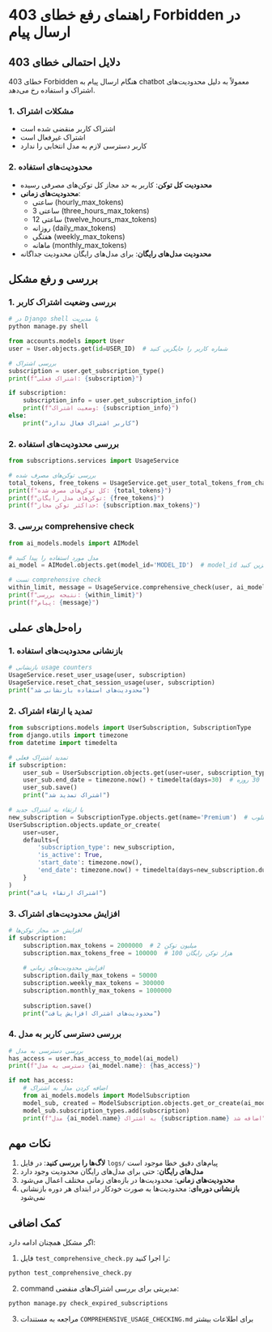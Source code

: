 # راهنمای رفع خطای 403 Forbidden در ارسال پیام

## دلایل احتمالی خطای 403

خطای 403 Forbidden هنگام ارسال پیام به chatbot معمولاً به دلیل محدودیت‌های اشتراک و استفاده رخ می‌دهد.

### 1. مشکلات اشتراک
- اشتراک کاربر منقضی شده است
- اشتراک غیرفعال است  
- کاربر دسترسی لازم به مدل انتخابی را ندارد

### 2. محدودیت‌های استفاده
- **محدودیت کل توکن**: کاربر به حد مجاز کل توکن‌های مصرفی رسیده
- **محدودیت‌های زمانی**: 
  - ساعتی (hourly_max_tokens)
  - 3 ساعتی (three_hours_max_tokens)  
  - 12 ساعتی (twelve_hours_max_tokens)
  - روزانه (daily_max_tokens)
  - هفتگی (weekly_max_tokens)
  - ماهانه (monthly_max_tokens)
- **محدودیت مدل‌های رایگان**: برای مدل‌های رایگان محدودیت جداگانه

## بررسی و رفع مشکل

### 1. بررسی وضعیت اشتراک کاربر
```python
# در Django shell یا مدیریت
python manage.py shell

from accounts.models import User
user = User.objects.get(id=USER_ID)  # شماره کاربر را جایگزین کنید

# بررسی اشتراک
subscription = user.get_subscription_type()
print(f"اشتراک فعلی: {subscription}")

if subscription:
    subscription_info = user.get_subscription_info()
    print(f"وضعیت اشتراک: {subscription_info}")
else:
    print("کاربر اشتراک فعال ندارد")
```

### 2. بررسی محدودیت‌های استفاده
```python
from subscriptions.services import UsageService

# بررسی توکن‌های مصرف شده
total_tokens, free_tokens = UsageService.get_user_total_tokens_from_chat_sessions(user, subscription)
print(f"کل توکن‌های مصرف شده: {total_tokens}")
print(f"توکن‌های مدل رایگان: {free_tokens}")
print(f"حداکثر توکن مجاز: {subscription.max_tokens}")
```

### 3. بررسی comprehensive check
```python
from ai_models.models import AIModel

# مدل مورد استفاده را پیدا کنید
ai_model = AIModel.objects.get(model_id='MODEL_ID')  # model_id را جایگزین کنید

# تست comprehensive check
within_limit, message = UsageService.comprehensive_check(user, ai_model, subscription)
print(f"نتیجه بررسی: {within_limit}")
print(f"پیام: {message}")
```

## راه‌حل‌های عملی

### 1. بازنشانی محدودیت‌های استفاده
```python
# بازنشانی usage counters
UsageService.reset_user_usage(user, subscription)
UsageService.reset_chat_session_usage(user, subscription)
print("محدودیت‌های استفاده بازنشانی شد")
```

### 2. تمدید یا ارتقاء اشتراک
```python
from subscriptions.models import UserSubscription, SubscriptionType
from django.utils import timezone
from datetime import timedelta

# تمدید اشتراک فعلی
if subscription:
    user_sub = UserSubscription.objects.get(user=user, subscription_type=subscription)
    user_sub.end_date = timezone.now() + timedelta(days=30)  # تمدید 30 روزه
    user_sub.save()
    print("اشتراک تمدید شد")

# یا ارتقاء به اشتراک جدید
new_subscription = SubscriptionType.objects.get(name='Premium')  # نام اشتراک مطلوب
UserSubscription.objects.update_or_create(
    user=user,
    defaults={
        'subscription_type': new_subscription,
        'is_active': True,
        'start_date': timezone.now(),
        'end_date': timezone.now() + timedelta(days=new_subscription.duration_days)
    }
)
print("اشتراک ارتقاء یافت")
```

### 3. افزایش محدودیت‌های اشتراک
```python
# افزایش حد مجاز توکن‌ها
if subscription:
    subscription.max_tokens = 2000000  # 2 میلیون توکن
    subscription.max_tokens_free = 100000  # 100 هزار توکن رایگان
    
    # افزایش محدودیت‌های زمانی
    subscription.daily_max_tokens = 50000
    subscription.weekly_max_tokens = 300000
    subscription.monthly_max_tokens = 1000000
    
    subscription.save()
    print("محدودیت‌های اشتراک افزایش یافت")
```

### 4. بررسی دسترسی کاربر به مدل
```python
# بررسی دسترسی به مدل
has_access = user.has_access_to_model(ai_model)
print(f"دسترسی به مدل {ai_model.name}: {has_access}")

if not has_access:
    # اضافه کردن مدل به اشتراک
    from ai_models.models import ModelSubscription
    model_sub, created = ModelSubscription.objects.get_or_create(ai_model=ai_model)
    model_sub.subscription_types.add(subscription)
    print(f"مدل {ai_model.name} به اشتراک {subscription.name} اضافه شد")
```

## نکات مهم

1. **لاگ‌ها را بررسی کنید**: در فایل `logs/` پیام‌های دقیق خطا موجود است
2. **مدل‌های رایگان**: حتی برای مدل‌های رایگان محدودیت وجود دارد
3. **محدودیت‌های زمانی**: محدودیت‌ها در بازه‌های زمانی مختلف اعمال می‌شود
4. **بازنشانی دوره‌ای**: محدودیت‌ها به صورت خودکار در ابتدای هر دوره بازنشانی نمی‌شود

## کمک اضافی

اگر مشکل همچنان ادامه دارد:

1. فایل `test_comprehensive_check.py` را اجرا کنید:
```bash
python test_comprehensive_check.py
```

2. command مدیریتی برای بررسی اشتراک‌های منقضی:
```bash
python manage.py check_expired_subscriptions
```

3. مراجعه به مستندات `COMPREHENSIVE_USAGE_CHECKING.md` برای اطلاعات بیشتر